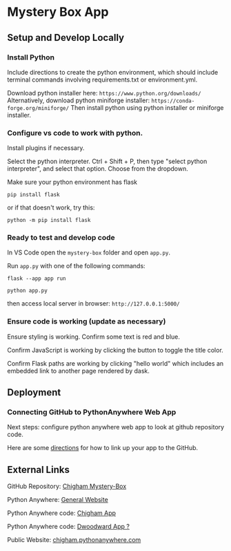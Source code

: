 # Mystery Box App

## Setup and Develop Locally

### Install Python

Include directions to create the python environment, which should include terminal commands involving requirements.txt or environment.yml.

Download python installer here: `https://www.python.org/downloads/`
Alternatively, download python miniforge installer: `https://conda-forge.org/miniforge/`
Then install python using python installer or miniforge installer.

### Configure vs code to work with python. 

Install plugins if necessary. 

Select the python interpreter. Ctrl + Shift + P, then type "select python interpreter", and select that option. Choose from the dropdown.

Make sure your python environment has flask
```shell
pip install flask
```
or if that doesn't work, try this:
```shell
python -m pip install flask
```

### Ready to test and develop code

In VS Code open the `mystery-box` folder and open `app.py`.

Run `app.py` with one of the following commands: 
```shell
flask --app app run
```
```shell
python app.py
```

then access local server in browser: `http://127.0.0.1:5000/`

### Ensure code is working (update as necessary)

Ensure styling is working. Confirm some text is red and blue.

Confirm JavaScript is working by clicking the button to toggle the title color.

Confirm Flask paths are working by clicking "hello world" which includes an embedded link to another page rendered by dask.

## Deployment

### Connecting GitHub to PythonAnywhere Web App

Next steps: configure python anywhere web app to look at github repository code.

Here are some [directions](https://www.youtube.com/watch?v=4sTZN15J33A) for how to link up your app to the GitHub.

## External Links

GitHub Repository: [Chigham Mystery-Box](https://github.com/chigham/mystery-box)

Python Anywhere: [General Website](https://www.pythonanywhere.com/)

Python Anywhere code: [Chigham App]()

Python Anywhere code: [Dwoodward App ?]()

Public Website: [chigham.pythonanywhere.com](https://chigham.pythonanywhere.com)
